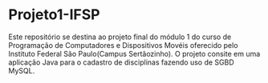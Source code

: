 # Projeto1-IFSP

Este repositório se destina ao projeto final do módulo 1 do curso de Programação de Computadores e Dispositivos Movéis oferecido pelo Instituto Federal São Paulo(Campus Sertãozinho). O projeto consite em uma aplicação Java para o cadastro de disciplinas fazendo uso de SGBD MySQL.
